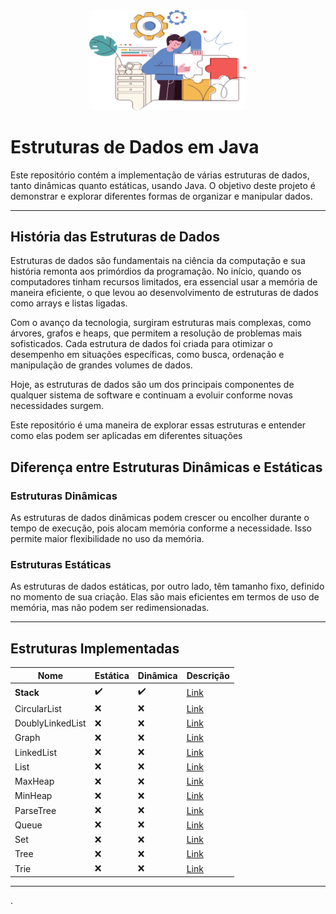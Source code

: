 
<div style="text-align: center;">
  <img src="cover.png" width="50%"/>
</div>

# Estruturas de Dados em Java
Este repositório contém a implementação de várias estruturas de dados, tanto dinâmicas quanto estáticas, usando Java. O objetivo deste projeto é demonstrar e explorar diferentes formas de organizar e manipular dados.

---

## História das Estruturas de Dados

Estruturas de dados são fundamentais na ciência da computação e sua história remonta aos primórdios da programação. No início, quando os computadores tinham recursos limitados, era essencial usar a memória de maneira eficiente, o que levou ao desenvolvimento de estruturas de dados como arrays e listas ligadas.

Com o avanço da tecnologia, surgiram estruturas mais complexas, como árvores, grafos e heaps, que permitem a resolução de problemas mais sofisticados. Cada estrutura de dados foi criada para otimizar o desempenho em situações específicas, como busca, ordenação e manipulação de grandes volumes de dados.

Hoje, as estruturas de dados são um dos principais componentes de qualquer sistema de software e continuam a evoluir conforme novas necessidades surgem.



Este repositório é uma maneira de explorar essas estruturas e entender como elas podem ser aplicadas em diferentes situações
## Diferença entre Estruturas Dinâmicas e Estáticas

### Estruturas Dinâmicas
As estruturas de dados dinâmicas podem crescer ou encolher durante o tempo de execução, pois alocam memória conforme a necessidade. Isso permite maior flexibilidade no uso da memória.

### Estruturas Estáticas
As estruturas de dados estáticas, por outro lado, têm tamanho fixo, definido no momento de sua criação. Elas são mais eficientes em termos de uso de memória, mas não podem ser redimensionadas.

---

## Estruturas Implementadas

| Nome                | Estática | Dinâmica  | Descrição    |
|---------------------|----------|-----------|--------------|
| **Stack**           | ✔️       | ✔️         | [Link](https://pt.wikipedia.org/wiki/Pilha_(inform%C3%A1tica)) |
| CircularList        | ❌      | ❌       | [Link](#) |
| DoublyLinkedList    | ❌      | ❌       | [Link](#) |
| Graph               | ❌      | ❌       | [Link](#) |
| LinkedList          | ❌      | ❌       | [Link](#) |
| List                | ❌      | ❌       | [Link](#) |
| MaxHeap             | ❌      | ❌       | [Link](#) |
| MinHeap             | ❌      | ❌       | [Link](#) |
| ParseTree           | ❌      | ❌       | [Link](#) |
| Queue               | ❌      | ❌       | [Link](#) |
| Set                 | ❌      | ❌       | [Link](#) |
| Tree                | ❌      | ❌       | [Link](#) |
| Trie                | ❌      | ❌       | [Link](#) |

---

.
